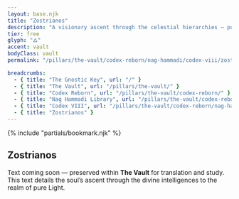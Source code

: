 ```yaml
---
layout: base.njk
title: "Zostrianos"
description: "A visionary ascent through the celestial hierarchies — purification, illumination, and return to the Source."
tier: free
glyph: "🜂"
accent: vault
bodyClass: vault
permalink: "/pillars/the-vault/codex-reborn/nag-hammadi/codex-viii/zostrianos/text/index.html"

breadcrumbs:
  - { title: "The Gnostic Key", url: "/" }
  - { title: "The Vault", url: "/pillars/the-vault/" }
  - { title: "Codex Reborn", url: "/pillars/the-vault/codex-reborn/" }
  - { title: "Nag Hammadi Library", url: "/pillars/the-vault/codex-reborn/nag-hammadi/" }
  - { title: "Codex VIII", url: "/pillars/the-vault/codex-reborn/nag-hammadi/codex-viii/" }
  - { title: "Zostrianos" }
---
```


<main class="main-content">
  <section class="content-container">
    {% include "partials/bookmark.njk" %}
    <h2>Zostrianos</h2>
    <p>
      Text coming soon — preserved within <strong>The Vault</strong> for translation and study.
      This text details the soul’s ascent through the divine intelligences to the realm of pure Light.
    </p>
  </section>
</main>
